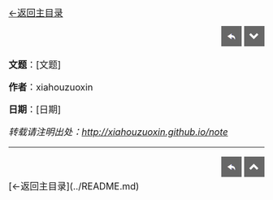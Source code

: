 
[<font size=4>←返回主目录<font>](../README.md)</br>

<div align="right"><a href="../index.html" target="_self" title="返回主页"><img src="../images/Home.png"></a> <a href="#bottom" target="_self" title="跳转底部"><img src="../images/bottom.png"></a></div>

__文题__：[文题]</br>

__作者__：xiahouzuoxin</br>

__日期__：[日期]</br>

_转载请注明出处：<http://xiahouzuoxin.github.io/note>_

-----------------------------------



<div align="right"><a href="../index.html" target="_self" title="返回主页"><img src="../images/Home.png"></a> <a href="#top" target="_self" title="返回顶部"><img src="../images/top.png"></a></div>
<a name="bottom"></a>
[<font size=4>←返回主目录<font>](../README.md)</br>

<!-- 

本模板为转成Html后需要修改的地方:
1. 修改README.md为README.html，共2处
2. 修改Github样式目录
3. 添加一键分享功能，源码在stylesheets目录下mystyle.md
4. 添加评论功能，并修改评论中的标题项等，源码在stylesheets目录下mystyle.md
5. 修正其它可能不正确的链接 

-->



